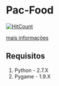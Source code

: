 # Pac-Food

[![HitCount](http://hits.dwyl.io/meloafc/pacfood.svg)](http://hits.dwyl.io/meloafc/pacfood)

[mais informações](https://sites.google.com/site/pacfoodpython/home)

## Requisitos

1. Python - 2.7.X
2. Pygame - 1.9.X